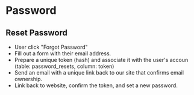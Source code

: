 # Password

## Reset Password

- User click "Forgot Password"
- Fill out a form with their email address.
- Prepare a unique token (hash) and associate it with the user's accoun (table: password_resets, column: token)
- Send an email with a unique link back to our site that confirms email ownership.
- Link back to website, confirm the token, and set a new password.
